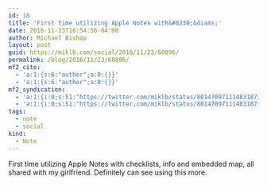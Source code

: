```yaml
---
id: 18
title: 'First time utilizing Apple Notes with&#8230;&diams;'
date: 2016-11-23T16:54:56-04:00
author: Michael Bishop
layout: post
guid: https://miklb.com/social/2016/11/23/60896/
permalink: /blog/2016/11/23/60896/
mf2_cite:
  - 'a:1:{s:6:"author";a:0:{}}'
  - 'a:1:{s:6:"author";a:0:{}}'
mf2_syndication:
  - 'a:1:{i:0;s:51:"https://twitter.com/miklb/status/801470971114831873";}'
  - 'a:1:{i:0;s:51:"https://twitter.com/miklb/status/801470971114831873";}'
tags:
  - note
  - social
kind:
  - Note
---
```

<p>First time utilizing Apple Notes with checklists, info and embedded map, all shared with my girlfriend. Definitely can see using this more.</p>